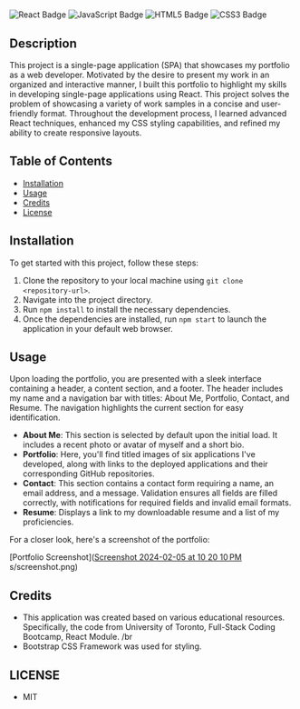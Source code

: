 # <Paulina K Portfolio>

![React Badge](https://img.shields.io/badge/React-%2320232a.svg?style=for-the-badge&logo=react)
![JavaScript Badge](https://img.shields.io/badge/JavaScript-%23323330.svg?style=for-the-badge&logo=javascript)
![HTML5 Badge](https://img.shields.io/badge/HTML5-%23E34F26.svg?style=for-the-badge&logo=html5&logoColor=white)
![CSS3 Badge](https://img.shields.io/badge/CSS3-%231572B6.svg?style=for-the-badge&logo=css3&logoColor=white)

## Description

This project is a single-page application (SPA) that showcases my portfolio as a web developer. Motivated by the desire to present my work in an organized and interactive manner, I built this portfolio to highlight my skills in developing single-page applications using React. This project solves the problem of showcasing a variety of work samples in a concise and user-friendly format. Throughout the development process, I learned advanced React techniques, enhanced my CSS styling capabilities, and refined my ability to create responsive layouts.

## Table of Contents

- [Installation](#installation)
- [Usage](#usage)
- [Credits](#credits)
- [License](#license)

## Installation

To get started with this project, follow these steps:

1. Clone the repository to your local machine using `git clone <repository-url>`.
2. Navigate into the project directory.
3. Run `npm install` to install the necessary dependencies.
4. Once the dependencies are installed, run `npm start` to launch the application in your default web browser.

## Usage

Upon loading the portfolio, you are presented with a sleek interface containing a header, a content section, and a footer. The header includes my name and a navigation bar with titles: About Me, Portfolio, Contact, and Resume. The navigation highlights the current section for easy identification.

- **About Me**: This section is selected by default upon the initial load. It includes a recent photo or avatar of myself and a short bio.
- **Portfolio**: Here, you'll find titled images of six applications I've developed, along with links to the deployed applications and their corresponding GitHub repositories.
- **Contact**: This section contains a contact form requiring a name, an email address, and a message. Validation ensures all fields are filled correctly, with notifications for required fields and invalid email formats.
- **Resume**: Displays a link to my downloadable resume and a list of my proficiencies.

For a closer look, here's a screenshot of the portfolio:

[Portfolio Screenshot]([Screenshot 2024-02-05 at 10 20 10 PM](https://github.com/jassakoch/Paulina-K-Portfolio-REACT/assets/140959169/c763a0c9-8988-4724-b5e2-73369e58a537)
s/screenshot.png)

## Credits

- This application was created based on various educational resources. Specifically, the code from University of Toronto, Full-Stack Coding Bootcamp, React Module. /br
- Bootstrap CSS Framework was used for styling.

## LICENSE
- MIT
